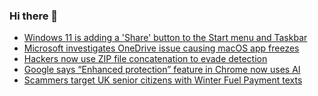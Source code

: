 ### Hi there 👋

<!--START_SECTION:feed-->
* [Windows 11 is adding a 'Share' button to the Start menu and Taskbar](https://www.bleepingcomputer.com/news/microsoft/windows-11-is-adding-a-share-button-to-the-start-menu-and-taskbar/)
* [Microsoft investigates OneDrive issue causing macOS app freezes](https://www.bleepingcomputer.com/news/microsoft/microsoft-investigates-onedrive-issue-causing-macos-app-freezes/)
* [Hackers now use ZIP file concatenation to evade detection](https://www.bleepingcomputer.com/news/security/hackers-now-use-zip-file-concatenation-to-evade-detection/)
* [Google says “Enhanced protection” feature in Chrome now uses AI](https://www.bleepingcomputer.com/news/google/google-says-enhanced-protection-feature-in-chrome-now-uses-ai/)
* [Scammers target UK senior citizens with Winter Fuel Payment texts](https://www.bleepingcomputer.com/news/security/scammers-target-uk-senior-citizens-with-winter-fuel-payment-texts/)
<!--END_SECTION:feed-->

<!--
**frankenk/frankenk** is a ✨ _special_ ✨ repository because its `README.md` (this file) appears on your GitHub profile.

Here are some ideas to get you started:

- 🔭 I’m currently working on ...
- 🌱 I’m currently learning ...
- 👯 I’m looking to collaborate on ...
- 🤔 I’m looking for help with ...
- 💬 Ask me about ...
- 📫 How to reach me: ...
- 😄 Pronouns: ...
- ⚡ Fun fact: ...
-->



